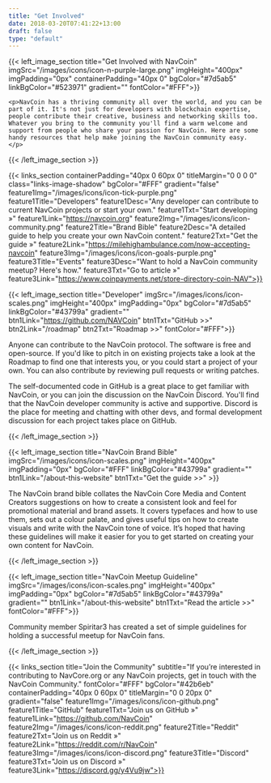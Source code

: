```yaml
---
title: "Get Involved"
date: 2018-03-20T07:41:22+13:00
draft: false
type: "default"
---
```


{{< left_image_section
    title="Get Involved with NavCoin"
    imgSrc="/images/icons/icon-n-purple-large.png"
    imgHeight="400px"
    imgPadding="0px"
    containerPadding="40px 0"
    bgColor="#7d5ab5"
    linkBgColor="#523971"
    gradient=""
    fontColor="#FFF">}}

    <p>NavCoin has a thriving community all over the world, and you can be part of it. It's not just for developers with blockchain expertise, people contribute their creative, business and networking skills too. Whatever you bring to the community you'll find a warm welcome and support from people who share your passion for NavCoin. Here are some handy resources that help make joining the NavCoin community easy. </p>

{{< /left_image_section >}}

{{< links_section
    containerPadding="40px 0 60px 0"
    titleMargin="0 0 0 0"
    class="links-image-shadow"
    bgColor="#FFF"
    gradient="false"
    feature1Img="/images/icons/icon-tick-purple.png"
    feature1Title="Developers"
    feature1Desc="Any developer can contribute to current NavCoin projects or start your own."
    feature1Txt="Start developing »"
    feature1Link="https://navcoin.org"
    feature2Img="/images/icons/icon-community.png"
    feature2Title="Brand Bible"
    feature2Desc="A detailed guide to help you create your own NavCoin content."
    feature2Txt="Get the guide »"
    feature2Link="https://milehighambulance.com/now-accepting-navcoin"
    feature3Img="/images/icons/icon-goals-purple.png"
    feature3Title="Events"
    feature3Desc="Want to hold a NavCoin community meetup? Here's how."
    feature3Txt="Go to article »"
    feature3Link="https://www.coinpayments.net/store-directory-coin-NAV">}}

{{< left_image_section
    title="Developer"
    imgSrc="/images/icons/icon-scales.png"
    imgHeight="400px"
    imgPadding="0px"
    bgColor="#7d5ab5"
    linkBgColor="#43799a"
    gradient=""
    btn1Link="https://github.com/NAVCoin"
    btn1Txt="GitHub >>"
    btn2Link="/roadmap"
    btn2Txt="Roadmap >>"
    fontColor="#FFF">}}
<p>Anyone can contribute to the NavCoin protocol. The software is free and open-source. If you'd like to pitch in on existing projects take a look at the Roadmap to find one that interests you, or you could start a project of your own. You can also contribute by reviewing pull requests or writing patches.</p>
<p>The self-documented code in GitHub is a great place to get familiar with NavCoin, or you can join the discussion on the NavCoin Discord. You'll find that the NavCoin developer community is active and supportive. Discord is the place for meeting and chatting with other devs, and formal development discussion for each project takes place on GitHub. </p>

{{< /left_image_section >}}

{{< left_image_section
    title="NavCoin Brand Bible"
    imgSrc="/images/icons/icon-scales.png"
    imgHeight="400px"
    imgPadding="0px"
    bgColor="#FFF"
    linkBgColor="#43799a"
    gradient=""
    btn1Link="/about-this-website"
    btn1Txt="Get the guide >>"
    >}}
<p>The NavCoin brand bible collates the NavCoin Core Media and Content Creators suggestions on how to create a consistent look and feel for promotional material and brand assets. It covers typefaces and how to use them, sets out a colour palate, and gives useful tips on how to create visuals and write with the NavCoin tone of voice. It’s hoped that having these guidelines will make it easier for you to get started on creating your own content for NavCoin.</p>
{{< /left_image_section >}}

{{< left_image_section
    title="NavCoin Meetup Guideline"
    imgSrc="/images/icons/icon-scales.png"
    imgHeight="400px"
    imgPadding="0px"
    bgColor="#7d5ab5"
    linkBgColor="#43799a"
    gradient=""
    btn1Link="/about-this-website"
    btn1Txt="Read the article >>"
    fontColor="#FFF">}}
<p>Community member Spiritar3 has created a set of simple guidelines for holding a successful meetup for NavCoin fans.</p>
{{< /left_image_section >}}

{{< links_section
    title="Join the Community"
    subtitle="If you’re interested in contributing to NavCore.org or any NavCoin projects, get in touch with the NavCoin Community."
    fontColor="#FFF"
    bgColor="#42b6eb"
    containerPadding="40px 0 60px 0"
    titleMargin="0 0 20px 0"
    gradient="false"
    feature1Img="/images/icons/icon-github.png"
    feature1Title="GitHub"
    feature1Txt="Join us on GitHub »"
    feature1Link="https://github.com/NavCoin"
    feature2Img="/images/icons/icon-reddit.png"
    feature2Title="Reddit"
    feature2Txt="Join us on Reddit »"
    feature2Link="https://reddit.com/r/NavCoin"
    feature3Img="/images/icons/icon-discord.png"
    feature3Title="Discord"
    feature3Txt="Join us on Discord »"
    feature3Link="https://discord.gg/y4Vu9jw">}}

